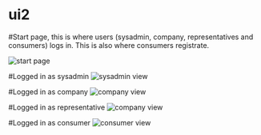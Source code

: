 # ui2

#Start page, this is where users (sysadmin, company,  representatives and consumers) logs in.
This is also where consumers registrate.

![start page](https://github.com/2dv612-team-1/ui2/blob/master/Start%20page.png "Login/Register")


#Logged in as sysadmin
![sysadmin view](https://github.com/2dv612-team-1/ui2/blob/master/Sysadmin%20view.png "sysadmin")


#Logged in as company
![company view](https://github.com/2dv612-team-1/ui2/blob/master/Company%20view.png "company")


#Logged in as representative
![company view](https://github.com/2dv612-team-1/ui2/blob/master/Representative%20view.png "representative")


#Logged in as consumer
![consumer view](https://github.com/2dv612-team-1/ui2/blob/master/Consumer%20view%20.png "consumer")

